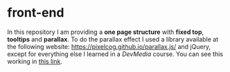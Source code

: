 # front-end
In this repository I am providing a **one page structure** with **fixed top**, **tooltips** and **parallax**.
To do the parallax effect I used a library available at the following website: https://pixelcog.github.io/parallax.js/ and jQuery, except for everything else I learned in a *DevMedia* course.
You can see this working in [this link](https://tiagocavalcantetrindade.github.io/front-end/).
